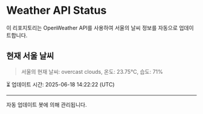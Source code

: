 
# Weather API Status

이 리포지토리는 OpenWeather API를 사용하여 서울의 날씨 정보를 자동으로 업데이트합니다.

## 현재 서울 날씨
> 서울의 현재 날씨: overcast clouds, 온도: 23.75°C, 습도: 71%

⏳ 업데이트 시간: 2025-06-18 14:22:22 (UTC)

---
자동 업데이트 봇에 의해 관리됩니다.
